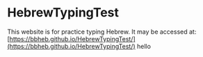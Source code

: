 # HebrewTypingTest

This website is for practice typing Hebrew.
It may be accessed at: [https://bbheb.github.io/HebrewTypingTest/](https://bbheb.github.io/HebrewTypingTest/)
hello 